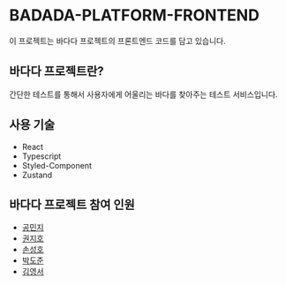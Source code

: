 # BADADA-PLATFORM-FRONTEND

이 프로젝트는 바다다 프로젝트의 프론트엔드 코드를 담고 있습니다.

## 바다다 프로젝트란? 
간단한 테스트를 통해서 사용자에게 어울리는 바다를 찾아주는 테스트 서비스입니다.

## 사용 기술
- React
- Typescript
- Styled-Component
- Zustand

## 바다다 프로젝트 참여 인원
- [공민지](https://github.com/benzyminzy)
- [권지호](https://github.com/xxziiko)
- [손성호](https://github.com/seongho-son)
- [박도준](https://github.com/DoJun-Park)
- [김영서](https://github.com/youngseoKim-kr)
